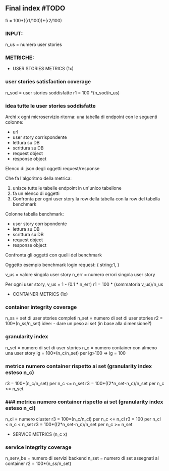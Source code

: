 ## Final index #TODO
fi = 100*((r1/100))*(r2/100)


### INPUT:
n_us = numero user stories


### METRICHE:

- USER STORIES METRICS (1x)

### user stories satisfaction coverage
n_sod = user stories soddisfatte
r1 = 100 *(n_sod/n_us)

### idea tutte le user stories soddisfatte

Archi x ogni microservizio ritorna:
una tabella di endpoint con le seguenti colonne:
- url
- user story corrispondente
- lettura su DB
- scrittura su DB
- request object
- response object

Elenco di json degli oggetti request/response


Che fa l'algoritmo della metrica:
1) unisce tutte le tabelle endpoint in un'unico tabellone
2) fa un elenco di oggetti
3) Confronta per ogni user story la row della tabella con la row del tabella benchmark

Colonne tabella benchmark:
- user story corrispondente
- lettura su DB
- scrittura su DB
- request object
- response object

Confronta gli oggetti con quelli del benchmark

Oggetto esempio benchmark login request:
{
    string:1,
}

v_us = valore singola user story
n_err = numero errori singola user story

Per ogni user story, v_us = 1 - (0.1 * n_err)
r1 = 100 * (sommatoria v_us)/n_us


  
- CONTAINER METRICS (1x)

### container integrity coverage
n_ss = set di user stories completi
n_set = numero di set di user stories
r2 = 100*(n_ss/n_set)
idee:
    - dare un peso ai set (in base alla dimensione?)

### granularity index
n_set = numero di set di user stories
n_c = numero container con almeno una user story
ig = 100*(n_c/n_set) per ig>100 => ig = 100

### metrica numero container rispetto ai set (granularity index esteso n_c)
r3 = 100*(n_c/n_set) per n_c <= n_set
r3 = 100*((2*n_set-n_c)/n_set per n_c >= n_set

### ### metrica numero container rispetto ai set (granularity index esteso n_cl)
n_cl = numero cluster
r3 = 100*(n_c/n_cl) per n_c <= n_cl
r3 = 100 per n_cl < n_c < n_set
r3 = 100*((2*n_set-n_c)/n_set per n_c >= n_set
  
- SERVICE METRICS (n_c x)

### service integrity coverage
n_serv_be = numero di servizi backend
n_set = numero di set assegnati al container
r2 = 100*(n_ss/n_set)



